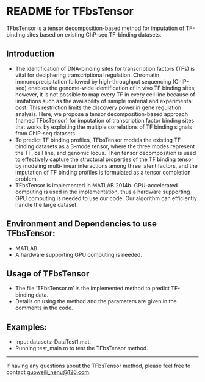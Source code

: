 # README for TFbsTensor
TFbsTensor is a tensor decomposition-based method for imputation of TF-binding sites based on existing ChP-seq TF-binding datasets.
## Introduction
* The identification of DNA-binding sites for transcription factors (TFs) is vital for deciphering transcriptional regulation. Chromatin immunoprecipitation followed by high-throughput sequencing (ChIP-seq) enables the genome-wide identification of in vivo TF binding sites; however, it is not possible to map every TF in every cell line because of limitations such as the availability of sample material and experimental cost. This restriction limits the discovery power in gene regulation analysis. Here, we propose a tensor decomposition-based approach (named TFbsTensor) for imputation of transcription factor binding sites that works by exploiting the multiple correlations of TF binding signals from ChIP-seq datasets. <br />
* To predict TF binding profiles, TFbsTensor models the existing TF binding datasets as a 3-mode tensor, where the three modes represent the TF, cell line, and genomic locus. Then tensor decomposition is used to effectively capture the structural properties of the TF binding tensor by modeling multi-linear interactions among three latent factors, and the imputation of TF binding profiles is formulated as a tensor completion problem. <br />
* TFbsTensor is implemented in MATLAB 2014b. GPU-accelerated computing is used in the implementation, thus a hardware supporting GPU computing is needed to use our code. Our algorithm can efficiently handle the large dataset. <br />
## Environment and Dependencies to use TFbsTensor:
* MATLAB.<br />
* A hardware supporting GPU computing is needed. <br />
## Usage of TFbsTensor
* The file ‘TFbsTensor.m’ is the implemented method to predict TF-binding data. 
* Details on using the method and the parameters are given in the comments in the code.  
## Examples:
* Input datasets: DataTest1.mat. <br />
* Running test_main.m to test the TFbsTensor method. <br />
--------------------------------
If having any questions about the TFbsTensor method, please feel free to contact guoweili_henu@126.com. 


